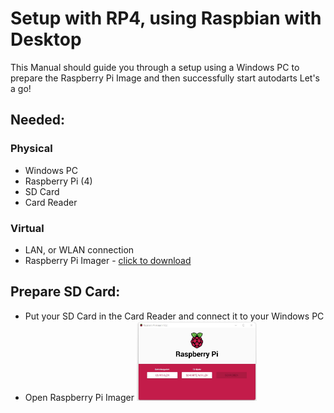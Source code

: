 # Setup with RP4, using Raspbian with Desktop

This Manual should guide you through a setup using a Windows PC to prepare the Raspberry Pi Image and then successfully start autodarts
Let's a go!

## Needed:
### Physical
- Windows PC
- Raspberry Pi (4)
- SD Card
- Card Reader

### Virtual
- LAN, or WLAN connection
- Raspberry Pi Imager - [click to download](https://downloads.raspberrypi.org/imager/imager_latest.exe)

## Prepare SD Card:

- Put your SD Card in the Card Reader and connect it to your Windows PC
- Open Raspberry Pi Imager <img src="images/piimager.JPG" width="40%" height="40%">

